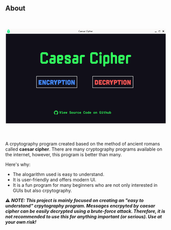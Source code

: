## About
<br><br>
![Caesar Cipher preview](img/preview.png)
<br><br><br><br>
A crpytography program created based on the method of ancient romans called <strong>caesar cipher</strong>.
There are many cryptography programs available on the internet, however, this program is better than many.

Here's why:
<ul>
<li>The alogarithm used is easy to understand.</li>
<li>It is user-friendly and offers modern UI.</li>
<li>It is a fun program for many beginners who are not only interested in GUIs but also crpytography.</li>
</ul>

:warning: <i><strong>NOTE: This project is mainly focused on creating an "easy to understand" crpytography program. Messages encrpyted by caesar cipher can be easily decrypted using a brute-force attack. Therefore, it is not recommended to use this for anything important (or serious). Use at your own risk!</i>